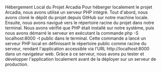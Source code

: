 Hébergement Local du Projet Arcadia
	Pour héberger localement le projet Arcadia, nous avons utilisé un serveur PHP 	intégré. Tout d'abord, nous avons cloné le dépôt du projet depuis GitHub sur notre 	machine locale. Ensuite, nous avons navigué vers le répertoire racine du projet 	dans notre terminal. Nous avons vérifié que PHP était installé sur notre système, 	puis nous avons démarré le serveur en exécutant la commande php -S 	localhost:8000 -t public dans le terminal. Cette commande a lancé un 	serveur PHP local en définissant le répertoire public comme racine du serveur, 	rendant l'application accessible via l'URL http://localhost:8000 dans un 	navigateur web. Grâce à ce serveur, nous avons pu tester et développer 	l'application localement avant de la déployer sur un serveur de production.
